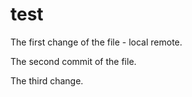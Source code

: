 # test

The first change of the file - local remote.

The second commit of the file.

The third change.
